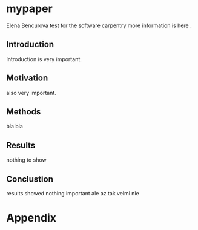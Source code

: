 # mypaper
Elena Bencurova
test for the software carpentry
more information is here .

## Introduction
Introduction is very important.

## Motivation
also very important. 

## Methods
bla bla

## Results
nothing to show

## Conclustion
results showed nothing important
ale az tak velmi nie
# Appendix
